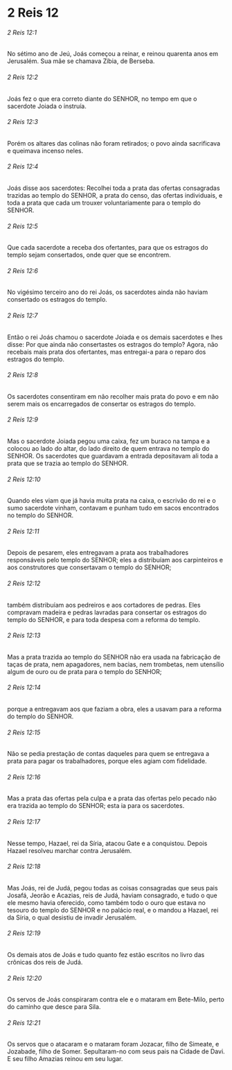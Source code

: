 # 2 Reis 12

###### 2 Reis 12:1

No sétimo ano de Jeú, Joás começou a reinar, e reinou quarenta anos em Jerusalém. Sua mãe se chamava Zíbia, de Berseba.

###### 2 Reis 12:2

Joás fez o que era correto diante do SENHOR, no tempo em que o sacerdote Joiada o instruía.

###### 2 Reis 12:3

Porém os altares das colinas não foram retirados; o povo ainda sacrificava e queimava incenso neles.

###### 2 Reis 12:4

Joás disse aos sacerdotes: Recolhei toda a prata das ofertas consagradas trazidas ao templo do SENHOR, a prata do censo, das ofertas individuais, e toda a prata que cada um trouxer voluntariamente para o templo do SENHOR.

###### 2 Reis 12:5

Que cada sacerdote a receba dos ofertantes, para que os estragos do templo sejam consertados, onde quer que se encontrem.

###### 2 Reis 12:6

No vigésimo terceiro ano do rei Joás, os sacerdotes ainda não haviam consertado os estragos do templo.

###### 2 Reis 12:7

Então o rei Joás chamou o sacerdote Joiada e os demais sacerdotes e lhes disse: Por que ainda não consertastes os estragos do templo? Agora, não recebais mais prata dos ofertantes, mas entregai-a para o reparo dos estragos do templo.

###### 2 Reis 12:8

Os sacerdotes consentiram em não recolher mais prata do povo e em não serem mais os encarregados de consertar os estragos do templo.

###### 2 Reis 12:9

Mas o sacerdote Joiada pegou uma caixa, fez um buraco na tampa e a colocou ao lado do altar, do lado direito de quem entrava no templo do SENHOR. Os sacerdotes que guardavam a entrada depositavam ali toda a prata que se trazia ao templo do SENHOR.

###### 2 Reis 12:10

Quando eles viam que já havia muita prata na caixa, o escrivão do rei e o sumo sacerdote vinham, contavam e punham tudo em sacos encontrados no templo do SENHOR.

###### 2 Reis 12:11

Depois de pesarem, eles entregavam a prata aos trabalhadores responsáveis pelo templo do SENHOR; eles a distribuíam aos carpinteiros e aos construtores que consertavam o templo do SENHOR;

###### 2 Reis 12:12

também distribuíam aos pedreiros e aos cortadores de pedras. Eles compravam madeira e pedras lavradas para consertar os estragos do templo do SENHOR, e para toda despesa com a reforma do templo.

###### 2 Reis 12:13

Mas a prata trazida ao templo do SENHOR não era usada na fabricação de taças de prata, nem apagadores, nem bacias, nem trombetas, nem utensílio algum de ouro ou de prata para o templo do SENHOR;

###### 2 Reis 12:14

porque a entregavam aos que faziam a obra, eles a usavam para a reforma do templo do SENHOR.

###### 2 Reis 12:15

Não se pedia prestação de contas daqueles para quem se entregava a prata para pagar os trabalhadores, porque eles agiam com fidelidade.

###### 2 Reis 12:16

Mas a prata das ofertas pela culpa e a prata das ofertas pelo pecado não era trazida ao templo do SENHOR; esta ia para os sacerdotes.

###### 2 Reis 12:17

Nesse tempo, Hazael, rei da Síria, atacou Gate e a conquistou. Depois Hazael resolveu marchar contra Jerusalém.

###### 2 Reis 12:18

Mas Joás, rei de Judá, pegou todas as coisas consagradas que seus pais Josafá, Jeorão e Acazias, reis de Judá, haviam consagrado, e tudo o que ele mesmo havia oferecido, como também todo o ouro que estava no tesouro do templo do SENHOR e no palácio real, e o mandou a Hazael, rei da Síria, o qual desistiu de invadir Jerusalém.

###### 2 Reis 12:19

Os demais atos de Joás e tudo quanto fez estão escritos no livro das crônicas dos reis de Judá.

###### 2 Reis 12:20

Os servos de Joás conspiraram contra ele e o mataram em Bete-Milo, perto do caminho que desce para Sila.

###### 2 Reis 12:21

Os servos que o atacaram e o mataram foram Jozacar, filho de Simeate, e Jozabade, filho de Somer. Sepultaram-no com seus pais na Cidade de Davi. E seu filho Amazias reinou em seu lugar.

